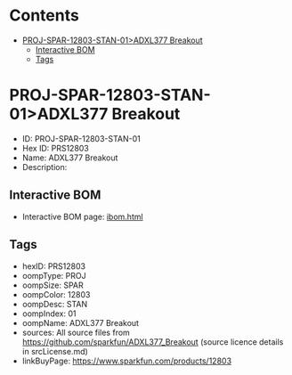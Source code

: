 



Contents
========

* [PROJ-SPAR-12803-STAN-01>ADXL377 Breakout](#proj-spar-12803-stan-01adxl377-breakout)
	* [Interactive BOM](#interactive-bom)
	* [Tags](#tags)

# PROJ-SPAR-12803-STAN-01>ADXL377 Breakout

- ID: PROJ-SPAR-12803-STAN-01
- Hex ID: PRS12803
- Name: ADXL377 Breakout
- Description: 

## Interactive BOM

- Interactive BOM page: [ibom.html](kicad/bom/ibom.html)

## Tags

- hexID: PRS12803
- oompType: PROJ
- oompSize: SPAR
- oompColor: 12803
- oompDesc: STAN
- oompIndex: 01
- oompName: ADXL377 Breakout
- sources: All source files from https://github.com/sparkfun/ADXL377_Breakout (source licence details in srcLicense.md)
- linkBuyPage: https://www.sparkfun.com/products/12803
